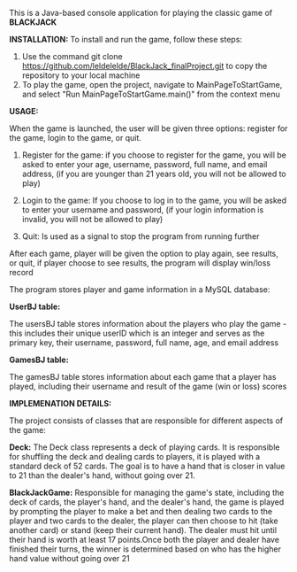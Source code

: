 This is a Java-based console application for playing the classic game of **BLACKJACK**

**INSTALLATION:**
To install and run the game, follow these steps:
1. Use the command git clone https://github.com/leldelelde/BlackJack_finalProject.git to copy the repository to your local machine
2. To play the game, open the project, navigate to MainPageToStartGame, and select "Run MainPageToStartGame.main()" from the context menu

**USAGE:**

When the game is launched, the user will be given three options: register for the game, login to the game, or quit.

1. Register for the game:
if you choose to register for the game, you will be asked to enter your age, username, password, full name, and email address,
(if you are younger than 21 years old, you will not be allowed to play)

2. Login to the game:
If you choose to log in to the game, you will be asked to enter your username and password,
(if your login information is invalid, you will not be allowed to play)

3. Quit:
Is used as a signal to stop the program from running further
 
 
After each game, player will be given the option to play again, see results, or quit, if player choose to see results, the program will display  win/loss record

The program stores player and game information in a MySQL database:

**UserBJ table:**

The usersBJ table stores information about the players who play the game -  this includes their unique userID which is an integer and serves as the primary key,
their username, password, full name, age, and email address

**GamesBJ table:**

The gamesBJ table stores information about each game that a player has played,
including their username and  result of the game (win or loss) scores

**IMPLEMENATION DETAILS:**

The project consists of classes that are responsible for different aspects of the game:

**Deck:**
The Deck class represents a deck of playing cards. It is responsible for shuffling the deck and dealing cards to players, it is played with a standard deck of 52 cards. The goal is to have a hand that is closer in value to 21 than the dealer's hand, without going over 21.

**BlackJackGame:**
Responsible for managing the game's state, including the deck of cards, the player's hand, and the dealer's hand, the game is played by prompting the player to make a bet and then dealing two cards to the player and two cards to the dealer, the player can then choose to hit (take another card) or stand (keep their current hand). The dealer must hit until their hand is worth at least 17 points.Once both the player and dealer have finished their turns, the winner is determined based on who has the higher hand value without going over 21





















